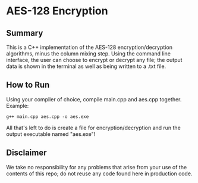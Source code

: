 <h1>AES-128 Encryption</h1>

<h2>Summary</h2>
This is a C++ implementation of the AES-128 encryption/decryption algorithms, minus the column mixing step.  Using the command line interface, the user can choose to encrypt or decrypt any file; the output data is shown in the terminal as well as being written to a .txt file.

<h2>How to Run</h2>
Using your compiler of choice, compile main.cpp and aes.cpp together.  Example:

```
g++ main.cpp aes.cpp -o aes.exe
```

All that's left to do is create a file for encryption/decryption and run the output executable named "aes.exe"!

<h2>Disclaimer</h2>
We take no responsibility for any problems that arise from your use of the contents of this repo; do not reuse any code found here in production code.
